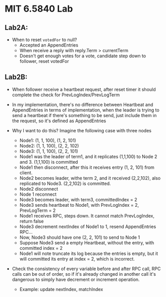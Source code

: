 # MIT 6.5840 Lab
## Lab2A:
- When to reset `votedFor` to null?
  - Accepted an AppendEntries 
  - When receive a reply with reply.Term > currentTerm
  - Doesn't get enough votes for a vote, candidate step down to follower, reset votedFor

## Lab2B:
- When follower receive a heartbeat request, after reset timer it should complete the check for PrevLogIndex/PrevLogTerm
- In my implementation, there's no difference between Heartbeat and AppendEntries in terms of implementation, when the leader is trying to send a heartbeat if there's something to be send, just include them in the request, so it's defined as AppendEntries
- Why I want to do this? Imagine the following case with three nodes
  - Node1: (1, 1, 100), (1, 2, 101)
  - Node2: (1, 1, 100), (2, 2, 102)
  - Node3: (1, 1, 100), (2, 2, 101)
  - Node1 was the leader of term1, and it replicates (1,1,100) to Node 2 and 3. (1,1,100) is committed
  - Node1 then disconnect, after this it receives entry (1, 2, 101) from client.
  - Node2 becomes leader, withe term 2, and it received (2,2,102), also replicated to Node3. (2,2,102) is committed.
  - Node2 disconnect
  - Node 1 reconnect
  - Node3 becomes leader, with term3, committedIndex = 2
  - Node3 sends heartbeat to Node1, with PrevLogIndex = 2, PrevLogTerm = 2
  - Node1 receives RPC, steps down. It cannot match PrevLogIndex, return false
  - Node3 decrement nextIndex of Node1 to 1, resend AppendEntries RPC...
  - Now, Node3 should have one (2, 2, 101) to send to Node 1
  - Suppose Node3 send a empty Heartbeat, without the entry, with committed index = 2
  - Node1 will note truncate its log because the entries is empty, but it will committed its entry at index = 2, which is incorrect.

- Check the consistency of every variable before and after RPC call, RPC calls can be out of order, so if it's already changed in another call it's dangerous to simply have decrement or increment operation.
  - Example: update nextIndex, matchIndex 